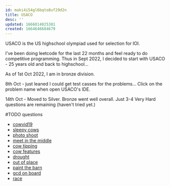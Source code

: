 ```yaml
---
id: maki4i54gl6bqto8uf29d2n
title: USACO
desc: ''
updated: 1666014025381
created: 1664646684679
---
```


USACO is the US highschool olympiad used for selection for IOI. 

I've been doing leetcode for the last 22 months and feel ready to do competitive programming. Thus in Sept 2022, I decided to start with USACO - 25 years old and back to highschool...

As of 1st Oct 2022, I am in bronze division.

8th Oct - just leaned I could get test casses for the problems... Click on the problem name when open USACO's IDE.

14th Oct - Moved to Silver. Bronze went well overall. Just 3-4 Very Hard questions are remaining (haven't tried yet.) 

#TODO questions
- [cowvid19](http://www.usaco.org/index.php?page=viewproblem2&cpid=1037)
- [sleepy cows](http://www.usaco.org/index.php?page=viewproblem2&cpid=892)
- [photo shoot](http://usaco.org/index.php?page=viewproblem2&cpid=1227)
- [meet in the middle](https://leetcode.com/problems/partition-array-into-two-arrays-to-minimize-sum-difference/)
- [cow tipping](http://www.usaco.org/index.php?page=viewproblem2&cpid=689)
- [cow features](http://www.usaco.org/index.php?page=viewproblem2&cpid=941)
- [drought](http://usaco.org/index.php?page=viewproblem2&cpid=1181)
- [out of place](http://www.usaco.org/index.php?page=viewproblem2&cpid=785)
- [paint the barn](http://www.usaco.org/index.php?page=viewproblem2&cpid=919)
- [gcd on board](https://atcoder.jp/contests/abc125/tasks/abc125_c)
- [race](http://www.usaco.org/index.php?page=viewproblem2&cpid=989)

